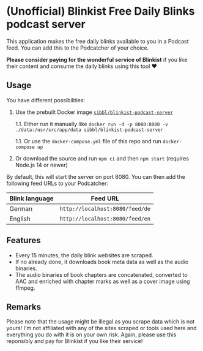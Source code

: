 # (Unofficial) Blinkist Free Daily Blinks podcast server

This application makes the free daily blinks available to you in a Podcast feed.
You can add this to the Podcatcher of your choice.

**Please consider paying for the wonderful service of Blinkist** if you like their content and consume the daily blinks using this tool ❤

## Usage

You have different possibilities:

1. Use the prebuilt Docker image [`sibbl/blinkist-podcast-server`](https://hub.docker.com/r/sibbl/blinkist-podcast-server)

   1.1. Either run it manually like `docker run -d -p 8080:8080 -v ./data:/usr/src/app/data sibbl/blinkist-podcast-server`

   1.1. Or use the `docker-compose.yml` file of this repo and run `docker-compose up`

1. Or download the source and run `npm ci` and then `npm start` (requires Node.js 14 or newer)

By default, this will start the server on port 8080. You can then add the following feed URLs to your Podcatcher:

| Blink language | Feed URL                        |
| -------------- | ------------------------------- |
| German         | `http://localhost:8080/feed/de` |
| English        | `http://localhost:8080/feed/en` |

## Features

- Every 15 minutes, the daily blink websites are scraped.
- If no already done, it downloads book meta data as well as the audio binaries.
- The audio binaries of book chapters are concatenated, converted to AAC and enriched with chapter marks as well as a cover image using ffmpeg.

## Remarks

Please note that the usage might be illegal as you scrape data which is not yours! I'm not affiliated with any of the sites scraped or tools used here and everything you do with it is on your own risk. Again, please use this reponsibly and pay for Blinkist if you like their service!
